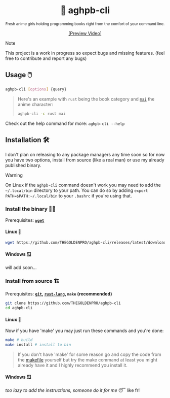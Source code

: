 <div align="center">

  # 💽 aghpb-cli

  <sub>Fresh anime girls holding programming books right from the comfort of your command line.</sub>

  [[Preview Video]](https://github.com/THEGOLDENPRO/aghpb-cli/assets/66202304/8a153986-0ed2-4b6d-92a0-a8729faa0d7d)

</div>

> [!Note]
> 
> This project is a work in progress so expect bugs and missing features. (feel free to contribute and report any bugs)

## Usage 🖱️
```sh
aghpb-cli [options] {query}
```
> Here's an example with ``rust`` being the book category and [``mai``](https://myanimelist.net/character/118739/Mai_Sakurajima) the anime character:
> ```sh
> aghpb-cli -c rust mai
> ```
Check out the help command for more: ``aghpb-cli --help``

## Installation 🛠️
I don't plan on releasing to any package managers any time soon so for now you have two options, install from source (like a real man) or use my already published binary.

> [!Warning]
> On Linux if the ``aghpb-cli`` command doesn't work you may need to add the ``~/.local/bin`` directory to your path. You can do so by adding ``export PATH=$PATH:~/.local/bin`` to your ``.bashrc`` if you're using that.

### Install the binary 🧑‍💻
Prerequisites: **[``wget``]()**

#### Linux 🐧
```sh
wget https://github.com/THEGOLDENPRO/aghpb-cli/releases/latest/download/aghpb-cli && mv ./aghpb-cli ~/.local/bin
```

#### Windows 🪟
will add soon...

### Install from source 🏗️
Prerequisites: **[``git``](https://git-scm.com/downloads), [``rust-lang``](https://www.rust-lang.org/tools/install), ``make`` (recommended)**

```sh
git clone https://github.com/THEGOLDENPRO/aghpb-cli
cd aghpb-cli
```

#### Linux 🐧
Now if you have 'make' you may just run these commands and you're done:
```sh
make # build
make install # install to bin
```
> If you don't have 'make' for some reason go and copy the code from the [makefile](https://github.com/THEGOLDENPRO/aghpb-cli/blob/master/Makefile) yourself but try the make command at least you might already have it and I highly recommend you install it.

#### Windows 🪟
*too lazy to add the instructions, someone do it for me* 😴
like fr!
